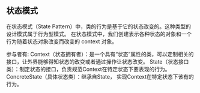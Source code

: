 ## 状态模式 ##
在状态模式（State Pattern）中，类的行为是基于它的状态改变的。这种类型的设计模式属于行为型模式。
在状态模式中，我们创建表示各种状态的对象和一个行为随着状态对象改变而改变的 context 对象。

参与者有:
Context（状态拥有者）：是一个具有“状态”属性的类，可以定制相关的接口，让外界能够得知状态的改变或者通过操作让状态改变。 
State（状态接口类）：制定状态的接口，负责规范Context在特定状态下要表现的行为。
ConcreteState（具体状态类）：继承自State， 实现Context在特定状态下该有的行为。